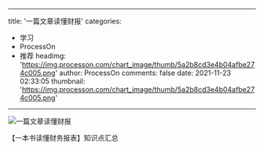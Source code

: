 
---
title: '一篇文章读懂财报'
categories: 
 - 学习
 - ProcessOn
 - 推荐
headimg: 'https://img.processon.com/chart_image/thumb/5a2b8cd3e4b04afbe274c005.png'
author: ProcessOn
comments: false
date: 2021-11-23 02:33:05
thumbnail: 'https://img.processon.com/chart_image/thumb/5a2b8cd3e4b04afbe274c005.png'
---

<div>   
<img class="thumb" alt="一篇文章读懂财报" src="https://img.processon.com/chart_image/thumb/5a2b8cd3e4b04afbe274c005.png" referrerpolicy="no-referrer">
<p>【一本书读懂财务报表】知识点汇总</p>  
</div>
            